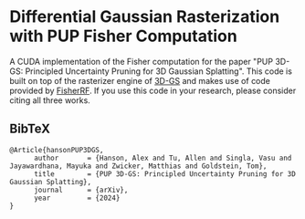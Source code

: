 # Differential Gaussian Rasterization with PUP Fisher Computation

A CUDA implementation of the Fisher computation for the paper "PUP 3D-GS: Principled Uncertainty Pruning for 3D Gaussian Splatting". This code is built on top of the rasterizer engine of [3D-GS](https://github.com/graphdeco-inria/diff-gaussian-rasterization) and makes use of code provided by [FisherRF](https://github.com/JiangWenPL/FisherRF).
If you use this code in your research, please consider citing all three works.

<section class="section" id="BibTeX">
  <div class="container is-max-desktop content">
    <h2 class="title">BibTeX</h2>
    <pre><code>@Article{hansonPUP3DGS,
      author       = {Hanson, Alex and Tu, Allen and Singla, Vasu and Jayawardhana, Mayuka and Zwicker, Matthias and Goldstein, Tom},
      title        = {PUP 3D-GS: Principled Uncertainty Pruning for 3D Gaussian Splatting},
      journal      = {arXiv},
      year         = {2024}
}</code></pre>
  </div>
</section>
